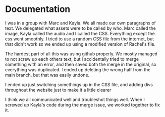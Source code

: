 # Documentation

I was in a group with Marc and Kayla. We all made our own paragraphs of text. We delegated what assets were to be called by who. Marc called the image, Kayla called the audio and I called the CSS. Everything except the css went smoothly. I tried to use a random CSS file from the internet, but that didn't work so we ended up using a modified version of Rachel's file.

The hardest part of all this  was using github properly. We mostly managed to not screw up each others text, but I accidentally tried to merge something with an error, and then saved both the merge in the original, so everything was duplicated. I ended up deleting the wrong half from the main branch, but that was easily undone.

I ended up just switching somethings up in the CSS file, and adding divs throughout the website just to make it a little clearer

I think we all communicated well and troubleshot things well. When I screwed up Kayla's code during the merge issue, we worked together to fix it.
